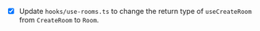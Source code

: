 - [x] Update `hooks/use-rooms.ts` to change the return type of `useCreateRoom` from `CreateRoom` to `Room`.
